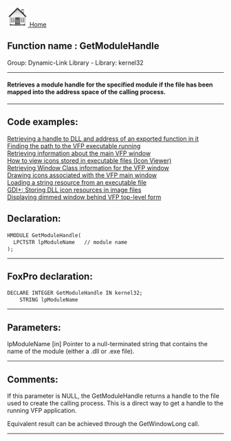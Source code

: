 [<img src="../../images/home.png"> Home ](https://github.com/VFPX/Win32API)  

## Function name : GetModuleHandle
Group: Dynamic-Link Library - Library: kernel32    
***  


#### Retrieves a module handle for the specified module if the file has been mapped into the address space of the calling process.
***  


## Code examples:
[Retrieving a handle to DLL and address of an exported function in it](../../samples/sample_085.md)  
[Finding the path to the VFP executable running](../../samples/sample_086.md)  
[Retrieving information about the main VFP window](../../samples/sample_111.md)  
[How to view icons stored in executable files (Icon Viewer)](../../samples/sample_113.md)  
[Retrieving Window Class information for the VFP window](../../samples/sample_201.md)  
[Drawing icons associated with the VFP main window](../../samples/sample_202.md)  
[Loading a string resource from an executable file](../../samples/sample_213.md)  
[GDI+: Storing DLL icon resources in image files](../../samples/sample_501.md)  
[Displaying dimmed window behind VFP top-level form](../../samples/sample_578.md)  

## Declaration:
```foxpro  
HMODULE GetModuleHandle(
  LPCTSTR lpModuleName   // module name
);  
```  
***  


## FoxPro declaration:
```foxpro  
DECLARE INTEGER GetModuleHandle IN kernel32;
	STRING lpModuleName  
```  
***  


## Parameters:
lpModuleName 
[in] Pointer to a null-terminated string that contains the name of the module (either a .dll or .exe file).  
***  


## Comments:
If this parameter is NULL, the GetModuleHandle returns a handle to the file used to create the calling process. This is a direct way to get a handle to the running VFP application.  
  
Equivalent result can be achieved through the GetWindowLong call.  
  
***  


